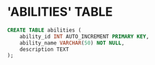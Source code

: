 # 'ABILITIES' TABLE

```sql
CREATE TABLE abilities (
    ability_id INT AUTO_INCREMENT PRIMARY KEY,
    ability_name VARCHAR(50) NOT NULL,
    description TEXT
);
```
